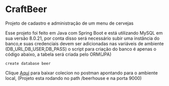 # CraftBeer
Projeto de cadastro e administração de um menu de cervejas

Esse projeto foi feito em Java com Spring Boot e está utilizando MySQL em sua versão 8.0.21, por conta disso será necessário subir uma instância do banco,e suas credenciais devem ser adicionadas nas variáveis de ambiente (DB_URL,DB_USER,DB_PASS) o script para criação do banco é apenas o código abaixo, a tabela será criada pelo ORM(JPA)  

``` create database beer ```

Clique [Aqui](https://www.getpostman.com/collections/824c3540f026c8101cbb) para baixar colecion no postman apontando para o ambiente local, (Projeto esta rodando no path /beerhouse e na porta 9000)  
